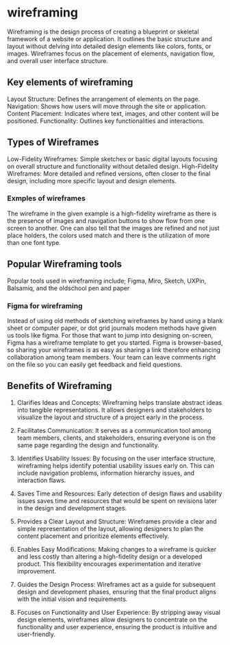 # wireframing
Wireframing is the design process of creating a blueprint or skeletal framework of a website or application. 
It outlines the basic structure and layout without delving into detailed design elements like colors, fonts, or images. Wireframes focus on the placement of elements, navigation flow, and overall user interface structure.

## Key elements of wireframing
Layout Structure: Defines the arrangement of elements on the page.
Navigation: Shows how users will move through the site or application.
Content Placement: Indicates where text, images, and other content will be positioned.
Functionality: Outlines key functionalities and interactions.

## Types of Wireframes
Low-Fidelity Wireframes: Simple sketches or basic digital layouts focusing on overall structure and functionality without detailed design.
High-Fidelity Wireframes: More detailed and refined versions, often closer to the final design, including more specific layout and design elements.

### Exmples of wireframes
The wireframe in the given example is a high-fidelity wireframe as there is the presence of images and navigation buttons to show flow from one screen to another.
One can also tell that the images are refined and not just place holders, the colors used match and there is the utilization of more than one font type.

## Popular Wireframing tools
Popular tools used in wireframing include; Figma, Miro, Sketch, UXPin, Balsamiq, and the oldschool pen and paper
### Figma for wireframing
Instead of using old methods of sketching wireframes by hand using a blank sheet or computer paper, or dot grid journals modern methods have given us tools like figma. For those that want to jump into designing on-screen, Figma has a wireframe template to get you started. Figma is browser-based, so sharing your wireframes is as easy as sharing a link therefore enhancing collaboration among team members. Your team can leave comments right on the file so you can easily get feedback and field questions.

## Benefits of Wireframing
1. Clarifies Ideas and Concepts:
Wireframing helps translate abstract ideas into tangible representations. It allows designers and stakeholders to visualize the layout and structure of a project early in the process.

2. Facilitates Communication:
It serves as a communication tool among team members, clients, and stakeholders, ensuring everyone is on the same page regarding the design and functionality.

3. Identifies Usability Issues:
By focusing on the user interface structure, wireframing helps identify potential usability issues early on. This can include navigation problems, information hierarchy issues, and interaction flaws.

4. Saves Time and Resources:
Early detection of design flaws and usability issues saves time and resources that would be spent on revisions later in the design and development stages.

5. Provides a Clear Layout and Structure:
Wireframes provide a clear and simple representation of the layout, allowing designers to plan the content placement and prioritize elements effectively.

6. Enables Easy Modifications:
Making changes to a wireframe is quicker and less costly than altering a high-fidelity design or a developed product. This flexibility encourages experimentation and iterative improvement.

7. Guides the Design Process:
Wireframes act as a guide for subsequent design and development phases, ensuring that the final product aligns with the initial vision and requirements.

8. Focuses on Functionality and User Experience:
By stripping away visual design elements, wireframes allow designers to concentrate on the functionality and user experience, ensuring the product is intuitive and user-friendly.
